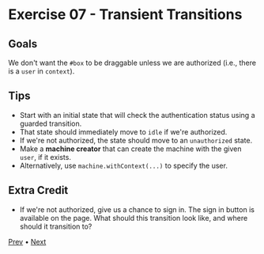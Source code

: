 # Exercise 07 - Transient Transitions

## Goals

We don't want the `#box` to be draggable unless we are authorized (i.e., there is a `user` in `context`).

## Tips

- Start with an initial state that will check the authentication status using a guarded transition.
- That state should immediately move to `idle` if we're authorized.
- If we're not authorized, the state should move to an `unauthorized` state.
- Make a **machine creator** that can create the machine with the given `user`, if it exists.
- Alternatively, use `machine.withContext(...)` to specify the user.

## Extra Credit

- If we're not authorized, give us a chance to sign in. The sign in button is available on the page. What should this transition look like, and where should it transition to?

[Prev](../06/README.md) • [Next](../08/README.md)